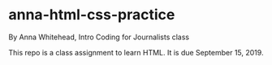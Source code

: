 # anna-html-css-practice

By Anna Whitehead, Intro Coding for Journalists class

This repo is a class assignment to learn HTML. It is due September 15, 2019.